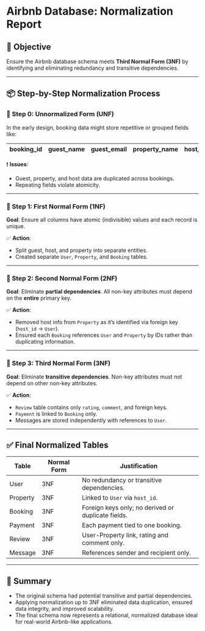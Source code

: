 # Airbnb Database: Normalization Report

## 🌟 Objective

Ensure the Airbnb database schema meets **Third Normal Form (3NF)** by identifying and eliminating redundancy and transitive dependencies.

---

## 📦 Step-by-Step Normalization Process

### 🔹 Step 0: Unnormalized Form (UNF)

In the early design, booking data might store repetitive or grouped fields like:

| booking\_id | guest\_name | guest\_email | property\_name | host\_name | start\_date | end\_date | amount\_paid |
| ----------- | ----------- | ------------ | -------------- | ---------- | ----------- | --------- | ------------ |

❗ **Issues**:

* Guest, property, and host data are duplicated across bookings.
* Repeating fields violate atomicity.

---

### 🔹 Step 1: First Normal Form (1NF)

**Goal**: Ensure all columns have atomic (indivisible) values and each record is unique.

✅ **Action**:

* Split guest, host, and property into separate entities.
* Created separate `User`, `Property`, and `Booking` tables.

---

### 🔹 Step 2: Second Normal Form (2NF)

**Goal**: Eliminate **partial dependencies**. All non-key attributes must depend on the **entire** primary key.

✅ **Action**:

* Removed host info from `Property` as it’s identified via foreign key (`host_id` → `User`).
* Ensured each `Booking` references `User` and `Property` by IDs rather than duplicating information.

---

### 🔹 Step 3: Third Normal Form (3NF)

**Goal**: Eliminate **transitive dependencies**. Non-key attributes must not depend on other non-key attributes.

✅ **Action**:

* `Review` table contains only `rating`, `comment`, and foreign keys.
* `Payment` is linked to `Booking` only.
* Messages are stored independently with references to `User`.

---

## ✅ Final Normalized Tables

| Table    | Normal Form | Justification                                      |
| -------- | ----------- | -------------------------------------------------- |
| User     | 3NF         | No redundancy or transitive dependencies.          |
| Property | 3NF         | Linked to `User` via `host_id`.                    |
| Booking  | 3NF         | Foreign keys only; no derived or duplicate fields. |
| Payment  | 3NF         | Each payment tied to one booking.                  |
| Review   | 3NF         | User-Property link, rating and comment only.       |
| Message  | 3NF         | References sender and recipient only.              |

---

## 🧐 Summary

* The original schema had potential transitive and partial dependencies.
* Applying normalization up to 3NF eliminated data duplication, ensured data integrity, and improved scalability.
* The final schema now represents a relational, normalized database ideal for real-world Airbnb-like applications.
